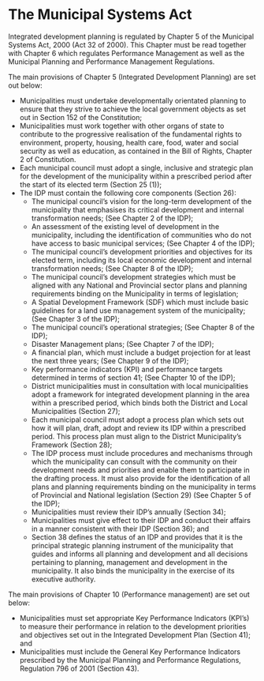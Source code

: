 # The Municipal Systems Act

Integrated development planning is regulated by Chapter 5 of the Municipal Systems Act, 2000 (Act 32 of 2000). This Chapter must be read together with Chapter 6 which regulates Performance Management as well as the Municipal Planning and Performance Management Regulations.

The main provisions of Chapter 5 (Integrated Development Planning) are set out below:

* Municipalities must undertake developmentally orientated planning to ensure that they strive to achieve the local government objects as set out in Section 152 of the Constitution;
* Municipalities must work together with other organs of state to contribute to the progressive realisation of the fundamental rights to environment, property, housing, health care, food, water and social security as well as education, as contained in the Bill of Rights, Chapter 2 of Constitution.
* Each municipal council must adopt a single, inclusive and strategic plan for the development of the municipality within a prescribed period after the start of its elected term (Section 25 (1));
* The IDP must contain the following core components (Section 26):
  * The municipal council’s vision for the long-term development of the municipality that emphasises its critical development and internal transformation needs; (See Chapter 2 of the IDP);
  * An assessment of the existing level of development in the municipality, including the identification of communities who do not have access to basic municipal services; (See Chapter 4 of the IDP);
  * The municipal council’s development priorities and objectives for its elected term, including its local economic development and internal transformation needs; (See Chapter 8 of the IDP);
  * The municipal council’s development strategies which must be aligned with any National and Provincial sector plans and planning requirements binding on the Municipality in terms of legislation;
  * A Spatial Development Framework (SDF) which must include basic guidelines for a land use management system of the municipality; (See Chapter 3 of the IDP);
  * The municipal council’s operational strategies; (See Chapter 8 of the IDP);
  * Disaster Management plans; (See Chapter 7 of the IDP);
  * A financial plan, which must include a budget projection for at least the next three years; (See Chapter 9 of the IDP);
  * Key performance indicators (KPI) and performance targets determined in terms of section 41; (See Chapter 10 of the IDP);&#x20;
  * District municipalities must in consultation with local municipalities adopt a framework for integrated development planning in the area within a prescribed period, which binds both the District and Local Municipalities (Section 27);
  * Each municipal council must adopt a process plan which sets out how it will plan, draft, adopt and review its IDP within a prescribed period. This process plan must align to the District Municipality’s Framework (Section 28);&#x20;
  * The IDP process must include procedures and mechanisms through which the municipality can consult with the community on their development needs and priorities and enable them to participate in the drafting process. It must also provide for the identification of all plans and planning requirements binding on the municipality in terms of Provincial and National legislation (Section 29) (See Chapter 5 of the IDP);
  * Municipalities must review their IDP’s annually (Section 34);
  * Municipalities must give effect to their IDP and conduct their affairs in a manner consistent with their IDP (Section 36); and
  * Section 38 defines the status of an IDP and provides that it is the principal strategic planning instrument of the municipality that guides and informs all planning and development and all decisions pertaining to planning, management and development in the municipality. It also binds the municipality in the exercise of its executive authority.

The main provisions of Chapter 10 (Performance management) are set out below:

* Municipalities must set appropriate Key Performance Indicators (KPI’s) to measure their performance in relation to the development priorities and objectives set out in the Integrated Development Plan (Section 41); and
* Municipalities must include the General Key Performance Indicators prescribed by the Municipal Planning and Performance Regulations, Regulation 796 of 2001 (Section 43).
